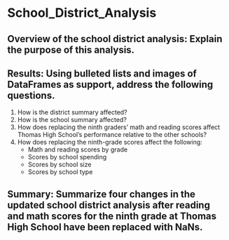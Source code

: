 # School_District_Analysis

## Overview of the school district analysis: Explain the purpose of this analysis.

## Results: Using bulleted lists and images of DataFrames as support, address the following questions.

  1. How is the district summary affected?
  2. How is the school summary affected?
  3. How does replacing the ninth graders’ math and reading scores affect Thomas High School’s performance relative to the other schools?
  4. How does replacing the ninth-grade scores affect the following:
      - Math and reading scores by grade
      - Scores by school spending
      - Scores by school size
      - Scores by school type
## Summary: Summarize four changes in the updated school district analysis after reading and math scores for the ninth grade at Thomas High School have been replaced with NaNs.
